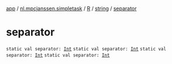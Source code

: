 [app](../../../index.md) / [nl.mpcjanssen.simpletask](../../index.md) / [R](../index.md) / [string](index.md) / [separator](.)

# separator

`static val separator: `[`Int`](https://kotlinlang.org/api/latest/jvm/stdlib/kotlin/-int/index.html)
`static val separator: `[`Int`](https://kotlinlang.org/api/latest/jvm/stdlib/kotlin/-int/index.html)
`static val separator: `[`Int`](https://kotlinlang.org/api/latest/jvm/stdlib/kotlin/-int/index.html)
`static val separator: `[`Int`](https://kotlinlang.org/api/latest/jvm/stdlib/kotlin/-int/index.html)